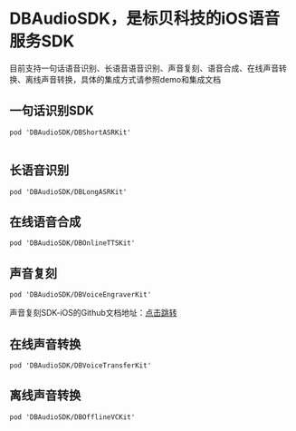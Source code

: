 

# DBAudioSDK，是标贝科技的iOS语音服务SDK

目前支持一句话语音识别、长语音语音识别、声音复刻、语音合成、在线声音转换、离线声音转换，具体的集成方式请参照demo和集成文档

 ## 一句话识别SDK


```
pod 'DBAudioSDK/DBShortASRKit'


```
## 长语音识别
```
pod 'DBAudioSDK/DBLongASRKit' 

```

## 在线语音合成  

```
pod 'DBAudioSDK/DBOnlineTTSKit' 

```

## 声音复刻  

```
pod 'DBAudioSDK/DBVoiceEngraverKit' 

```

声音复刻SDK-iOS的Github文档地址：[点击跳转](https://github.com/data-baker/BakerIosSdks/blob/main/%E5%A3%B0%E9%9F%B3%E5%A4%8D%E5%88%BBSDK%E6%8E%A5%E5%85%A5%E6%96%87%E6%A1%A3-iOS.md)

## 在线声音转换 

```
pod 'DBAudioSDK/DBVoiceTransferKit' 

```

## 离线声音转换

```
pod 'DBAudioSDK/DBOfflineVCKit' 
```

